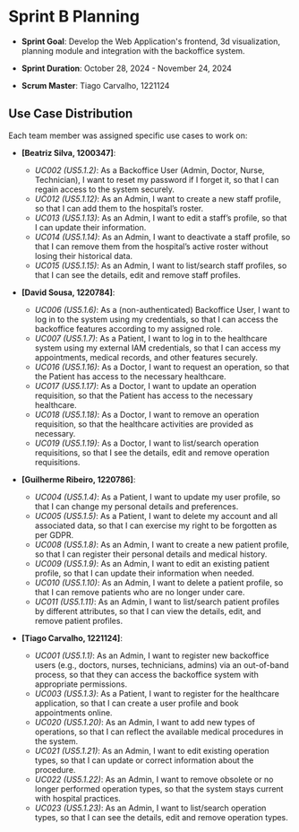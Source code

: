 # Sprint B Planning

- **Sprint Goal**: Develop the Web Application's frontend, 3d visualization, planning module and integration with the backoffice system.

- **Sprint Duration**: October 28, 2024 - November 24, 2024

- **Scrum Master**: Tiago Carvalho, 1221124

## Use Case Distribution

Each team member was assigned specific use cases to work on:

- **[Beatriz Silva, 1200347]**:
  - _UC002 (US5.1.2)_: As a Backoffice User (Admin, Doctor, Nurse, Technician), I want to reset my password if I forget it, so that I can regain access to the system securely.
  - _UC012 (US5.1.12)_: As an Admin, I want to create a new staff profile, so that I can add them to the hospital’s roster.
  - _UC013 (US5.1.13)_: As an Admin, I want to edit a staff’s profile, so that I can update their information.
  - _UC014 (US5.1.14)_: As an Admin, I want to deactivate a staff profile, so that I can remove them from the hospital’s active roster without losing their historical data.
  - _UC015 (US5.1.15)_: As an Admin, I want to list/search staff profiles, so that I can see the details, edit and remove staff profiles.

- **[David Sousa, 1220784]**:
  - _UC006 (US5.1.6)_: As a (non-authenticated) Backoffice User, I want to log in to the system using my credentials, so that I can access the backoffice features according to my assigned role.
  - _UC007 (US5.1.7)_: As a Patient, I want to log in to the healthcare system using my external IAM credentials, so that I can access my appointments, medical records, and other features securely.
  - _UC016 (US5.1.16)_: As a Doctor, I want to request an operation, so that the Patient has access to the necessary healthcare.
  - _UC017 (US5.1.17)_: As a Doctor, I want to update an operation requisition, so that the Patient has access to the necessary healthcare.
  - _UC018 (US5.1.18)_: As a Doctor,  I want to remove an operation requisition, so that the healthcare activities are provided as necessary.
  - _UC019 (US5.1.19)_: As a Doctor, I want to list/search operation requisitions, so that I see the details, edit and remove operation requisitions.

- **[Guilherme Ribeiro, 1220786]**:
  - _UC004 (US5.1.4)_: As a Patient, I want to update my user profile, so that I can change my personal details and preferences.
  - _UC005 (US5.1.5)_: As a Patient, I want to delete my account and all associated data, so that I can exercise my right to be forgotten as per GDPR.
  - _UC008 (US5.1.8)_: As an Admin, I want to create a new patient profile, so that I can register their personal details and medical history.
  - _UC009 (US5.1.9)_: As an Admin, I want to edit an existing patient profile, so that I can update their information when needed.
  - _UC010 (US5.1.10)_: As an Admin, I want to delete a patient profile, so that I can remove patients who are no longer under care.
  - _UC011 (US5.1.11)_:  As an Admin, I want to list/search patient profiles by different attributes, so that I can view the details, edit, and remove patient profiles.

- **[Tiago Carvalho, 1221124]**:
  - _UC001 (US5.1.1)_: As an Admin, I want to register new backoffice users (e.g., doctors, nurses, technicians, admins) via an out-of-band process, so that they can access the backoffice system with appropriate permissions.
  - _UC003 (US5.1.3)_: As a Patient, I want to register for the healthcare application, so that I can create a user profile and book appointments online.
  - _UC020 (US5.1.20)_: As an Admin, I want to add new types of operations, so that I can reflect the available medical procedures in the system.
  - _UC021 (US5.1.21)_: As an Admin, I want to edit existing operation types, so that I can update or correct information about the procedure.
  - _UC022 (US5.1.22)_: As an Admin, I want to remove obsolete or no longer performed operation types, so that the system stays current with hospital practices.
  - _UC023 (US5.1.23)_: As an Admin, I want to list/search operation types, so that I can see the details, edit and remove operation types.
  